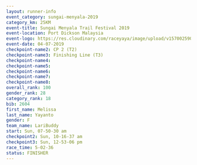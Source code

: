 ```yaml
---
layout: runner-info 
event_category: sungai-menyala-2019 
category_km: 25KM 
event-title: Sungai Menyala Trail Festival 2019 
event-location: Port Dickson Malaysia 
event-logo: https://res.cloudinary.com/raceyaya/image/upload/v1570025907/logo/smft_rwzxh1.jpg 
event-date: 04-07-2019 
checkpoint-name2: CP 2 (T2) 
checkpoint-name3: Finishing Line (T3) 
checkpoint-name4: 
checkpoint-name5: 
checkpoint-name6: 
checkpoint-name7: 
checkpoint-name8: 
overall_rank: 100
gender_rank: 28
category_rank: 18
bib: 2604
first_name: Melissa
last_name: Yayanto
gender: F
team_name: LariBuddy
start: Sun, 07-50-30 am
checkpoint2: Sun, 10-16-37 am
checkpoint3: Sun, 12-53-06 pm
race_time: 5-02-36
status: FINISHER
---
```

